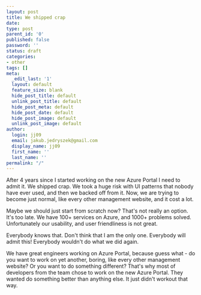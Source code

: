 ```yaml
---
layout: post
title: We shipped crap
date: 
type: post
parent_id: '0'
published: false
password: ''
status: draft
categories:
- other
tags: []
meta:
  _edit_last: '1'
  layout: default
  feature_size: blank
  hide_post_title: default
  unlink_post_title: default
  hide_post_meta: default
  hide_post_date: default
  hide_post_image: default
  unlink_post_image: default
author:
  login: jj09
  email: jakub.jedryszek@gmail.com
  display_name: jj09
  first_name: ''
  last_name: ''
permalink: "/"
---
```

<p>After 4 years since I started working on the new Azure Portal I need to admit it. We shipped crap. We took a huge risk with UI patterns that nobody have ever used, and then we backed off from it. Now, we are trying to become just normal, like every other management website, and it cost a lot.</p>
<p>Maybe we should just start from scratch now? That's not really an option. It's too late. We have 100+ services on Azure, and 1000+ problems solved. Unfortunately our usability, and user friendliness is not great.</p>
<p>Everybody knows that. Don't think that I am the only one. Everybody will admit this! Everybody wouldn't do what we did again.</p>
<p>We have great engineers working on Azure Portal, because guess what - do you want to work on yet another, boring, like every other management website? Or you want to do something different? That's why most of developers from the team chose to work on the new Azure Portal. They wanted do something better than anything else. It just didn't workout that way.</p>
